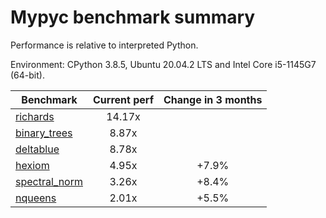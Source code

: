 # Mypyc benchmark summary

Performance is relative to interpreted Python.

Environment: CPython 3.8.5, Ubuntu 20.04.2 LTS and Intel Core i5-1145G7 (64-bit).

| Benchmark | Current perf | Change in 3 months |
| --- | :---: | :---: |
| [richards](benchmarks/richards.md) | 14.17x |  |
| [binary_trees](benchmarks/binary_trees.md) | 8.87x |  |
| [deltablue](benchmarks/deltablue.md) | 8.78x |  |
| [hexiom](benchmarks/hexiom.md) | 4.95x | +7.9% |
| [spectral_norm](benchmarks/spectral_norm.md) | 3.26x | +8.4% |
| [nqueens](benchmarks/nqueens.md) | 2.01x | +5.5% |
